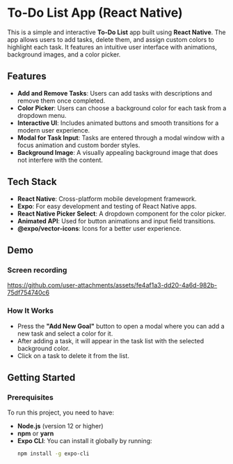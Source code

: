 # To-Do List App (React Native)

This is a simple and interactive **To-Do List** app built using **React Native**. The app allows users to add tasks, delete them, and assign custom colors to highlight each task. It features an intuitive user interface with animations, background images, and a color picker.

## Features

- **Add and Remove Tasks**: Users can add tasks with descriptions and remove them once completed.
- **Color Picker**: Users can choose a background color for each task from a dropdown menu.
- **Interactive UI**: Includes animated buttons and smooth transitions for a modern user experience.
- **Modal for Task Input**: Tasks are entered through a modal window with a focus animation and custom border styles.
- **Background Image**: A visually appealing background image that does not interfere with the content.

## Tech Stack

- **React Native**: Cross-platform mobile development framework.
- **Expo**: For easy development and testing of React Native apps.
- **React Native Picker Select**: A dropdown component for the color picker.
- **Animated API**: Used for button animations and input field transitions.
- **@expo/vector-icons**: Icons for a better user experience.

## Demo

### Screen recording

https://github.com/user-attachments/assets/fe4af1a3-dd20-4a6d-982b-75df754740c6


### How It Works
- Press the **"Add New Goal"** button to open a modal where you can add a new task and select a color for it.
- After adding a task, it will appear in the task list with the selected background color.
- Click on a task to delete it from the list.

## Getting Started

### Prerequisites
To run this project, you need to have:

- **Node.js** (version 12 or higher)
- **npm** or **yarn**
- **Expo CLI**: You can install it globally by running:
  ```bash
  npm install -g expo-cli
